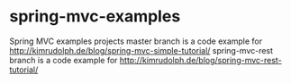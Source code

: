 spring-mvc-examples
===================

Spring MVC examples projects
  master branch is a code example for http://kimrudolph.de/blog/spring-mvc-simple-tutorial/
  spring-mvc-rest branch is a code example for http://kimrudolph.de/blog/spring-mvc-rest-tutorial/
